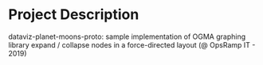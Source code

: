 # Project Description

dataviz-planet-moons-proto: sample implementation of OGMA graphing library expand / collapse nodes in a force-directed layout (@ OpsRamp IT - 2019)

